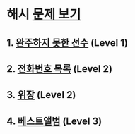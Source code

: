 # 해시 [문제 보기](https://programmers.co.kr/learn/courses/30/parts/12077)

## 1. [완주하지 못한 선수](https://github.com/algorithm220204/programmers220204/blob/main/programmers_highScoreKit/M1_Hash_220209/Q1_A_player_who_did_not_finish_the_race.md) (Level 1)

## 2. [전화번호 목록](https://github.com/algorithm220204/programmers220204/blob/main/programmers_highScoreKit/M1_Hash_220209/Q2_Phone_number_list.md) (Level 2)

## 3. [위장](https://github.com/algorithm220204/programmers220204/blob/main/programmers_highScoreKit/M1_Hash_220209/Q3_Camouflage.md) (Level 2)

## 4. [베스트앨범](https://github.com/algorithm220204/programmers220204/blob/main/programmers_highScoreKit/M1_Hash_220209/Q4_Best_album.md) (Level 3)


